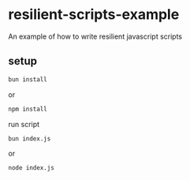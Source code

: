 # resilient-scripts-example
An example of how to write resilient javascript scripts

## setup

```bash
bun install
```

or
```bash
npm install
```

run script

```bash
bun index.js
```

or
```
node index.js
```
